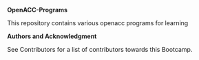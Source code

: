 **OpenACC-Programs**

This repository contains various openacc programs for learning

**Authors and Acknowledgment**

See Contributors for a list of contributors towards this Bootcamp.